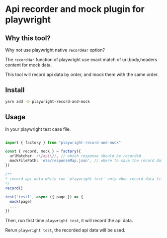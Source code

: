 # Api recorder and mock plugin for playwright

## Why this tool?

Why not use playwright native `recordHar` option?

The `recordHar` function of playwright use exact match of url,body,headers content for mock data.

This tool will record api data by order, and mock them with the same order.

## Install

```sh
yarn add -D playwright-record-and-mock
```

## Usage

In your playwright test case file.

```typescript

import { factory } from "playwright-record-and-mock"

const { record, mock } = factory({
  urlMatcher: /\/api\//, // which response should be recorded
  mockFilePath: 'e2e/responseMap.json', // where to save the record data
})

/**
* record api data while run `playwright test` only when record data file not exists.
*/
record()

test('test1', async ({ page }) => {
  mock(page)
  ...
})

```

Then, run first time `playwright test`, it will record the api data.

Rerun `playwright test`, the recorded api data will be used.
